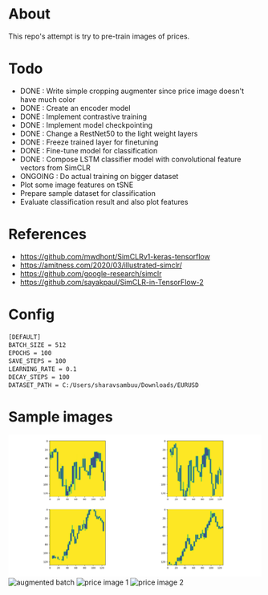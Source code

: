 # About
This repo's attempt is try to pre-train images of prices.

# Todo
- DONE : Write simple cropping augmenter since price image doesn't have much color
- DONE : Create an encoder model
- DONE : Implement contrastive training
- DONE : Implement model checkpointing
- DONE : Change a RestNet50 to the light weight layers
- DONE : Freeze trained layer for finetuning
- DONE : Fine-tune model for classification
- DONE : Compose LSTM classifier model with convolutional feature vectors from SimCLR
- ONGOING : Do actual training on bigger dataset
- Plot some image features on tSNE
- Prepare sample dataset for classification
- Evaluate classification result and also plot features

# References
- https://github.com/mwdhont/SimCLRv1-keras-tensorflow
- https://amitness.com/2020/03/illustrated-simclr/
- https://github.com/google-research/simclr
- https://github.com/sayakpaul/SimCLR-in-TensorFlow-2

# Config
    [DEFAULT]
    BATCH_SIZE = 512
    EPOCHS = 100
    SAVE_STEPS = 100
    LEARNING_RATE = 0.1
    DECAY_STEPS = 100
    DATASET_PATH = C:/Users/sharavsambuu/Downloads/EURUSD

# Sample images
![grayscale augmented batch](images/Figure_1.png?raw=true "grayscale augmented batch")
![augmented batch](images/crop_augmented_batch.png?raw=true "Augmented batch")
![price image 1](images/2020-03-02_30_330.png?raw=true "Price image 1")
![price image 2](images/2020-03-02_30_300.png?raw=true "Price image 2")


